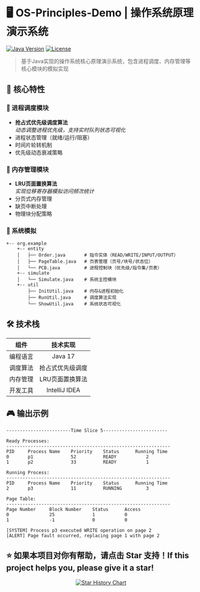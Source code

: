 # 🖥️ OS-Principles-Demo | 操作系统原理演示系统

[![Java Version](https://img.shields.io/badge/Java-17%2B-blue)](https://www.oracle.com/java/)
[![License](https://img.shields.io/badge/License-MIT-green)](LICENSE)

> 基于Java实现的操作系统核心原理演示系统，包含进程调度、内存管理等核心模块的模拟实现

## 🌟 核心特性
### 🚦 进程调度模块
- **抢占式优先级调度算法**  
  _动态调整进程优先级，支持实时队列状态可视化_
- 进程状态管理（就绪/运行/阻塞）
- 时间片轮转机制
- 优先级动态衰减策略

### 🧠 内存管理模块
- **LRU页面置换算法**  
  _实现位移寄存器模拟访问频次统计_
- 分页式内存管理
- 缺页中断处理
- 物理块分配策略

### 🧩 系统模拟
```text
+-- org.example
    +-- entity
    │   ├── Order.java       # 指令实体（READ/WRITE/INPUT/OUTPUT）
    │   ├── PageTable.java   # 页表管理（页号/块号/状态位）
    │   └── PCB.java         # 进程控制块（优先级/指令集/页表）
    +-- simulate
    │   └── Simulate.java    # 系统主控模块
    +-- util
        ├── InitUtil.java    # 内存&进程初始化
        ├── RunUtil.java     # 调度算法实现
        └── ShowUtil.java    # 系统状态可视化
```

## 🛠️ 技术栈

|     组件     |             技术实现            |
|:------------:|:------------------------------:|
|   编程语言   |            Java 17             |
|   调度算法   |     抢占式优先级调度            |
|   内存管理   |    LRU页面置换算法              |
|   开发工具   |        IntelliJ IDEA          |


## 🎮 输出示例
```text
------------------------Time Slice 5------------------------

Ready Processes:
-------------------------------------------------------------
PID     Process Name    Priority    Status      Running Time
0       p1              52          READY           2
1       p2              33          READY           1

Running Process:
-------------------------------------------------------------
PID     Process Name    Priority    Status      Running Time
2       p3              11          RUNNING         3

Page Table:
-------------------------------------------------------------
Page Number     Block Number    Status      Access
0               25              1           0
1               -1              0           0

[SYSTEM] Process p3 executed WRITE operation on page 2
[ALERT] Page fault occurred, replacing page 1 with page 2
```
## ⭐ 如果本项目对你有帮助，请点击 Star 支持！If this project helps you, please give it a star!

<div align="center">

[![Star History Chart](https://api.star-history.com/svg?repos=yukito0209/simple-demonstration-of-operating-system-principles&type=Date)](https://star-history.com/#yukito0209/simple-demonstration-of-operating-system-principles&Date)

</div>